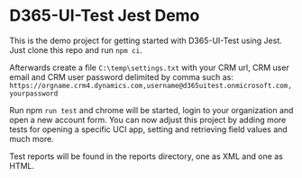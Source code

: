 # D365-UI-Test Jest Demo
This is the demo project for getting started with D365-UI-Test using Jest.
Just clone this repo and run `npm ci`.

Afterwards create a file `C:\temp\settings.txt` with your CRM url, CRM user email and CRM user password delimited by comma such as:
`https://orgname.crm4.dynamics.com,username@d365uitest.onmicrosoft.com,yourpassword`

Run npm `run test` and chrome will be started, login to your organization and open a new account form.
You can now adjust this project by adding more tests for opening a specific UCI app, setting and retrieving field values and much more.

Test reports will be found in the reports directory, one as XML and one as HTML.